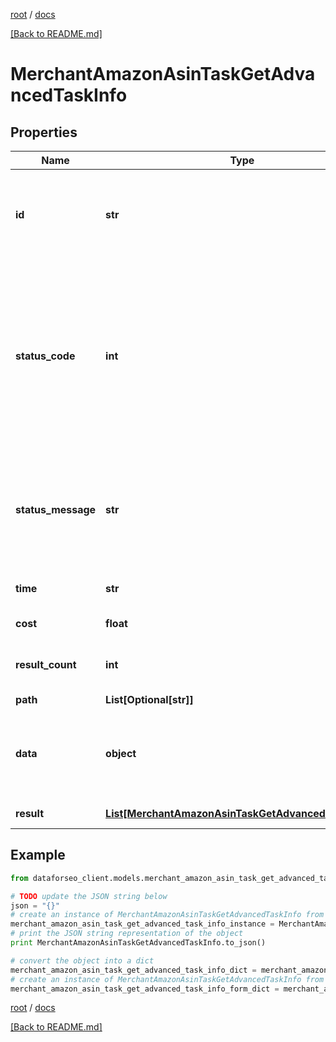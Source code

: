[root](./../ "root") / [docs](./ "docs")

[[Back to README.md]](./../README.md "[Back to README.md]")

# MerchantAmazonAsinTaskGetAdvancedTaskInfo

## Properties

Name | Type | Description | Notes
------------ | ------------- | ------------- | -------------
**id** | **str** | task identifier unique task identifier in our system in the UUID format | [optional]
**status_code** | **int** | status code of the task generated by DataForSEO, can be within the following range: 10000-60000 you can find the full list of the response codes here | [optional]
**status_message** | **str** | informational message of the task you can find the full list of general informational messages here | [optional]
**time** | **str** | execution time, seconds | [optional]
**cost** | **float** | total tasks cost, USD | [optional]
**result_count** | **int** | number of elements in the result array | [optional]
**path** | **List[Optional[str]]** | URL path | [optional]
**data** | **object** | contains the same parameters that you specified in the POST request | [optional]
**result** | [**List[MerchantAmazonAsinTaskGetAdvancedResultInfo]**](MerchantAmazonAsinTaskGetAdvancedResultInfo.md) | array of results | [optional]

## Example

```python
from dataforseo_client.models.merchant_amazon_asin_task_get_advanced_task_info import MerchantAmazonAsinTaskGetAdvancedTaskInfo

# TODO update the JSON string below
json = "{}"
# create an instance of MerchantAmazonAsinTaskGetAdvancedTaskInfo from a JSON string
merchant_amazon_asin_task_get_advanced_task_info_instance = MerchantAmazonAsinTaskGetAdvancedTaskInfo.from_json(json)
# print the JSON string representation of the object
print MerchantAmazonAsinTaskGetAdvancedTaskInfo.to_json()

# convert the object into a dict
merchant_amazon_asin_task_get_advanced_task_info_dict = merchant_amazon_asin_task_get_advanced_task_info_instance.to_dict()
# create an instance of MerchantAmazonAsinTaskGetAdvancedTaskInfo from a dict
merchant_amazon_asin_task_get_advanced_task_info_form_dict = merchant_amazon_asin_task_get_advanced_task_info.from_dict(merchant_amazon_asin_task_get_advanced_task_info_dict)
```

  

[root](./../ "root") / [docs](./ "docs")

[[Back to README.md]](./../README.md "[Back to README.md]")